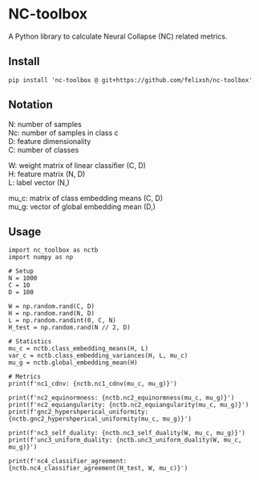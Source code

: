 # NC-toolbox

A Python library to calculate Neural Collapse (NC) related metrics.


## Install
`pip install 'nc-toolbox @ git+https://github.com/felixsh/nc-toolbox'`


## Notation
N: number of samples \
Nc: number of samples in class c \
D: feature dimensionality \
C: number of classes

W: weight matrix of linear classifier (C, D) \
H: feature matrix (N, D) \
L: label vector (N,)

mu_c: matrix of class embedding means (C, D) \
mu_g: vector of global embedding mean (D,)


## Usage
```
import nc_toolbox as nctb
import numpy as np

# Setup
N = 1000
C = 10
D = 100

W = np.random.rand(C, D)
H = np.random.rand(N, D)
L = np.random.randint(0, C, N)
H_test = np.random.rand(N // 2, D)

# Statistics
mu_c = nctb.class_embedding_means(H, L)
var_c = nctb.class_embedding_variances(H, L, mu_c)
mu_g = nctb.global_embedding_mean(H)

# Metrics
print(f'nc1_cdnv: {nctb.nc1_cdnv(mu_c, mu_g)}')

print(f'nc2_equinormness: {nctb.nc2_equinormness(mu_c, mu_g)}')
print(f'nc2_equiangularity: {nctb.nc2_equiangularity(mu_c, mu_g)}')
print(f'gnc2_hypershperical_uniformity: {nctb.gnc2_hypershperical_uniformity(mu_c, mu_g)}')

print(f'nc3_self_duality: {nctb.nc3_self_duality(W, mu_c, mu_g)}')
print(f'unc3_uniform_duality: {nctb.unc3_uniform_duality(W, mu_c, mu_g)}')

print(f'nc4_classifier_agreement: {nctb.nc4_classifier_agreement(H_test, W, mu_c)}')
```

